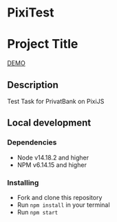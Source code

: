 # PixiTest

# Project Title

[DEMO](https://vladimir-dublya.github.io/PixiTest/)

## Description
Test Task for PrivatBank on PixiJS
## Local development

### Dependencies
* Node v14.18.2 and higher
* NPM v6.14.15 and higher


### Installing
* Fork and clone this repository
* Run `npm install` in your terminal
* Run `npm start`
